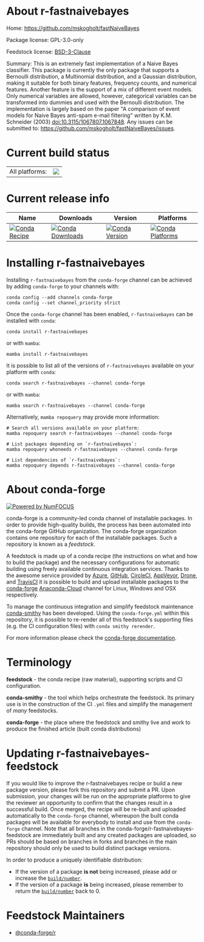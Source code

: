 About r-fastnaivebayes
======================

Home: https://github.com/mskogholt/fastNaiveBayes

Package license: GPL-3.0-only

Feedstock license: [BSD-3-Clause](https://github.com/conda-forge/r-fastnaivebayes-feedstock/blob/main/LICENSE.txt)

Summary: This is an extremely fast implementation of a Naive Bayes classifier. This package is currently the only package that supports a Bernoulli distribution, a Multinomial distribution, and a Gaussian distribution, making it suitable for both binary features, frequency counts, and numerical features. Another feature is the support of a mix of different event models. Only numerical variables are allowed, however, categorical variables can be transformed into dummies and used with the Bernoulli distribution. The implementation is largely based on the paper "A comparison of event models for Naive Bayes anti-spam e-mail filtering" written by K.M. Schneider (2003) <doi:10.3115/1067807.1067848>. Any issues can be submitted to: <https://github.com/mskogholt/fastNaiveBayes/issues>.

Current build status
====================


<table><tr><td>All platforms:</td>
    <td>
      <a href="https://dev.azure.com/conda-forge/feedstock-builds/_build/latest?definitionId=13736&branchName=main">
        <img src="https://dev.azure.com/conda-forge/feedstock-builds/_apis/build/status/r-fastnaivebayes-feedstock?branchName=main">
      </a>
    </td>
  </tr>
</table>

Current release info
====================

| Name | Downloads | Version | Platforms |
| --- | --- | --- | --- |
| [![Conda Recipe](https://img.shields.io/badge/recipe-r--fastnaivebayes-green.svg)](https://anaconda.org/conda-forge/r-fastnaivebayes) | [![Conda Downloads](https://img.shields.io/conda/dn/conda-forge/r-fastnaivebayes.svg)](https://anaconda.org/conda-forge/r-fastnaivebayes) | [![Conda Version](https://img.shields.io/conda/vn/conda-forge/r-fastnaivebayes.svg)](https://anaconda.org/conda-forge/r-fastnaivebayes) | [![Conda Platforms](https://img.shields.io/conda/pn/conda-forge/r-fastnaivebayes.svg)](https://anaconda.org/conda-forge/r-fastnaivebayes) |

Installing r-fastnaivebayes
===========================

Installing `r-fastnaivebayes` from the `conda-forge` channel can be achieved by adding `conda-forge` to your channels with:

```
conda config --add channels conda-forge
conda config --set channel_priority strict
```

Once the `conda-forge` channel has been enabled, `r-fastnaivebayes` can be installed with `conda`:

```
conda install r-fastnaivebayes
```

or with `mamba`:

```
mamba install r-fastnaivebayes
```

It is possible to list all of the versions of `r-fastnaivebayes` available on your platform with `conda`:

```
conda search r-fastnaivebayes --channel conda-forge
```

or with `mamba`:

```
mamba search r-fastnaivebayes --channel conda-forge
```

Alternatively, `mamba repoquery` may provide more information:

```
# Search all versions available on your platform:
mamba repoquery search r-fastnaivebayes --channel conda-forge

# List packages depending on `r-fastnaivebayes`:
mamba repoquery whoneeds r-fastnaivebayes --channel conda-forge

# List dependencies of `r-fastnaivebayes`:
mamba repoquery depends r-fastnaivebayes --channel conda-forge
```


About conda-forge
=================

[![Powered by
NumFOCUS](https://img.shields.io/badge/powered%20by-NumFOCUS-orange.svg?style=flat&colorA=E1523D&colorB=007D8A)](https://numfocus.org)

conda-forge is a community-led conda channel of installable packages.
In order to provide high-quality builds, the process has been automated into the
conda-forge GitHub organization. The conda-forge organization contains one repository
for each of the installable packages. Such a repository is known as a *feedstock*.

A feedstock is made up of a conda recipe (the instructions on what and how to build
the package) and the necessary configurations for automatic building using freely
available continuous integration services. Thanks to the awesome service provided by
[Azure](https://azure.microsoft.com/en-us/services/devops/), [GitHub](https://github.com/),
[CircleCI](https://circleci.com/), [AppVeyor](https://www.appveyor.com/),
[Drone](https://cloud.drone.io/welcome), and [TravisCI](https://travis-ci.com/)
it is possible to build and upload installable packages to the
[conda-forge](https://anaconda.org/conda-forge) [Anaconda-Cloud](https://anaconda.org/)
channel for Linux, Windows and OSX respectively.

To manage the continuous integration and simplify feedstock maintenance
[conda-smithy](https://github.com/conda-forge/conda-smithy) has been developed.
Using the ``conda-forge.yml`` within this repository, it is possible to re-render all of
this feedstock's supporting files (e.g. the CI configuration files) with ``conda smithy rerender``.

For more information please check the [conda-forge documentation](https://conda-forge.org/docs/).

Terminology
===========

**feedstock** - the conda recipe (raw material), supporting scripts and CI configuration.

**conda-smithy** - the tool which helps orchestrate the feedstock.
                   Its primary use is in the construction of the CI ``.yml`` files
                   and simplify the management of *many* feedstocks.

**conda-forge** - the place where the feedstock and smithy live and work to
                  produce the finished article (built conda distributions)


Updating r-fastnaivebayes-feedstock
===================================

If you would like to improve the r-fastnaivebayes recipe or build a new
package version, please fork this repository and submit a PR. Upon submission,
your changes will be run on the appropriate platforms to give the reviewer an
opportunity to confirm that the changes result in a successful build. Once
merged, the recipe will be re-built and uploaded automatically to the
`conda-forge` channel, whereupon the built conda packages will be available for
everybody to install and use from the `conda-forge` channel.
Note that all branches in the conda-forge/r-fastnaivebayes-feedstock are
immediately built and any created packages are uploaded, so PRs should be based
on branches in forks and branches in the main repository should only be used to
build distinct package versions.

In order to produce a uniquely identifiable distribution:
 * If the version of a package **is not** being increased, please add or increase
   the [``build/number``](https://docs.conda.io/projects/conda-build/en/latest/resources/define-metadata.html#build-number-and-string).
 * If the version of a package **is** being increased, please remember to return
   the [``build/number``](https://docs.conda.io/projects/conda-build/en/latest/resources/define-metadata.html#build-number-and-string)
   back to 0.

Feedstock Maintainers
=====================

* [@conda-forge/r](https://github.com/conda-forge/r/)

